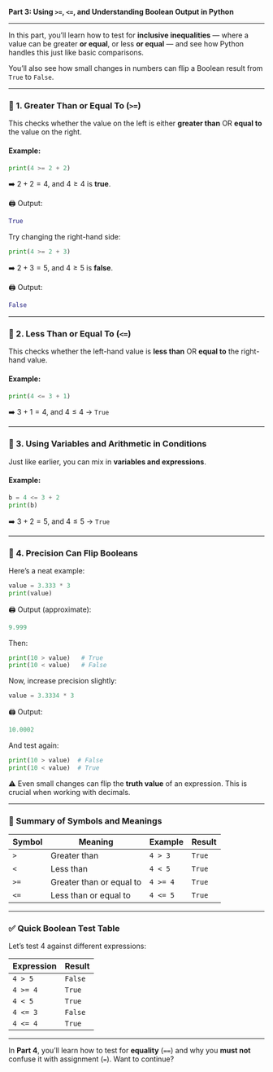 **Part 3: Using `>=`, `<=`, and Understanding Boolean Output in Python**

---

In this part, you’ll learn how to test for **inclusive inequalities** — where a value can be greater **or equal**, or less **or equal** — and see how Python handles this just like basic comparisons.

You’ll also see how small changes in numbers can flip a Boolean result from `True` to `False`.

---

### 🔢 1. Greater Than or Equal To (`>=`)

This checks whether the value on the left is either **greater than** OR **equal to** the value on the right.

#### Example:

```python
print(4 >= 2 + 2)
```

➡️ $2 + 2 = 4$, and $4 \geq 4$ is **true**.

🖨️ Output:

```python
True
```

Try changing the right-hand side:

```python
print(4 >= 2 + 3)
```

➡️ $2 + 3 = 5$, and $4 \geq 5$ is **false**.

🖨️ Output:

```python
False
```

---

### 🔢 2. Less Than or Equal To (`<=`)

This checks whether the left-hand value is **less than** OR **equal to** the right-hand value.

#### Example:

```python
print(4 <= 3 + 1)
```

➡️ $3 + 1 = 4$, and $4 \leq 4$ → `True`

---

### 🧪 3. Using Variables and Arithmetic in Conditions

Just like earlier, you can mix in **variables and expressions**.

#### Example:

```python
b = 4 <= 3 + 2
print(b)
```

➡️ $3 + 2 = 5$, and $4 \leq 5$ → `True`

---

### 🧠 4. Precision Can Flip Booleans

Here’s a neat example:

```python
value = 3.333 * 3
print(value)
```

🖨️ Output (approximate):

```python
9.999
```

Then:

```python
print(10 > value)   # True
print(10 < value)   # False
```

Now, increase precision slightly:

```python
value = 3.3334 * 3
```

🖨️ Output:

```python
10.0002
```

And test again:

```python
print(10 > value)  # False
print(10 < value)  # True
```

⚠️ Even small changes can flip the **truth value** of an expression. This is crucial when working with decimals.

---

### 📌 Summary of Symbols and Meanings

|Symbol|Meaning|Example|Result|
|---|---|---|---|
|`>`|Greater than|`4 > 3`|`True`|
|`<`|Less than|`4 < 5`|`True`|
|`>=`|Greater than or equal to|`4 >= 4`|`True`|
|`<=`|Less than or equal to|`4 <= 5`|`True`|

---

### ✅ Quick Boolean Test Table

Let’s test $4$ against different expressions:

|Expression|Result|
|---|---|
|`4 > 5`|`False`|
|`4 >= 4`|`True`|
|`4 < 5`|`True`|
|`4 <= 3`|`False`|
|`4 <= 4`|`True`|

---

In **Part 4**, you’ll learn how to test for **equality** (`==`) and why you **must not** confuse it with assignment (`=`). Want to continue?